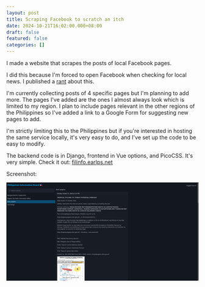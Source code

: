 ```yaml
---
layout: post
title: Scraping Facebook to scratch an itch
date: 2024-10-21T16:02:00.000+08:00
draft: false
featured: false
categories: []
---
```

I made a website that scrapes the posts of local Facebook pages.

I did this because I'm forced to open Facebook when checking for local news. I published a [rant](https://earlps.net/post/2024-09-29-facebook/) about this.

I'm currently collecting posts of 4 specific pages but I'm planning to add more. The pages I've added are the ones I almost always look which is limited to my region. I plan to include pages relevant in the other regions of the Philippines so I've added a link to a Google Form for suggesting new pages to add. 

I'm strictly limiting this to the Philippines but if you're interested in hosting the same service locally, it's very easy to do, and I've set up the code to be easy to modify.

The backend code is in Django, frontend in Vue options, and PicoCSS. It's very simple. Check it out: [filinfo.earlps.net](https://filinfo.earlps.net)

Screenshot:


![](img/filinfo.png "Website screenshot of the project")
